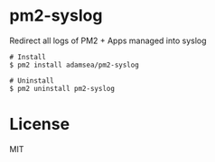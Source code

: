 # pm2-syslog

Redirect all logs of PM2 + Apps managed into syslog

```
# Install
$ pm2 install adamsea/pm2-syslog

# Uninstall
$ pm2 uninstall pm2-syslog
```

# License

MIT
